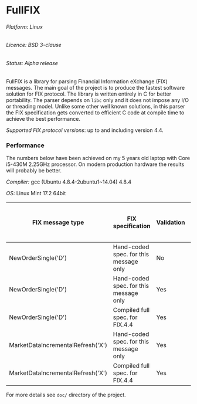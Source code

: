 # FullFIX

###### Platform: Linux

###### Licence: BSD 3-clause

###### Status: Alpha release

FullFIX is a library for parsing Financial Information eXchange (FIX) messages.
The main goal of the project is to produce the fastest software solution for FIX protocol.
The library is written entirely in C for better portability.
The parser depends on `libc` only and it does not impose any I/O or threading model.
Unlike some other well known solutions, in this parser the FIX specification
gets converted to efficient C code at compile time to achieve the best performance.

_Supported FIX protocol versions_: up to and including version 4.4.

### Performance

The numbers below have been achieved on my 5 years old laptop with Core i5-430M 2.25GHz processor.
On modern production hardware the results will probably be better.

_Compiler:_ gcc (Ubuntu 4.8.4-2ubuntu1~14.04) 4.8.4

_OS:_ Linux Mint 17.2 64bit

FIX message type                  | FIX specification                        | Validation | Average time to parse one message
----------------------------------|------------------------------------------|------------|--------------------------------------------------
NewOrderSingle('D')               | Hand-coded spec. for this message only   | No         | 0.329 µs/msg
NewOrderSingle('D')               | Hand-coded spec. for this message only   | Yes        | 0.571 µs/msg
NewOrderSingle('D')               | Compiled full spec. for FIX.4.4          | Yes        | 0.750 µs/msg
MarketDataIncrementalRefresh('X') | Hand-coded spec. for this message only   | Yes        | 1.234 µs/msg
MarketDataIncrementalRefresh('X') | Compiled full spec. for FIX.4.4          | Yes        | 1.388 µs/msg

For more details see `doc/` directory of the project.
